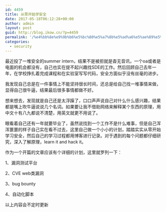 ```yaml
---
id: 4459
title: 从零开始学安全
date: 2017-05-18T06:12:28+00:00
author: admin
layout: post
guid: http://blog.ikow.cn/?p=4459
permalink: '/%e4%bb%8e%e9%9b%b6%e5%bc%80%e5%a7%8b%e5%ad%a6%e5%ae%89%e5%85%a8/'
categories:
  - security
---
```

最近投了一堆安全的summer intern，结果不是被拒就是杳无音讯，一个oa或者是电面的机会都没有，自己也实在提不起兴趣找SDE的工作。然后回顾自己去年一年，在学校挣扎着完成课程和在实验室写写代码，安全方面似乎没有丝毫的进步。

我发现自己总是在一件事情上不能坚持很长时间，还总是给自己找一堆事情来做，显得自己很牛逼，结果最后很多事情都做不好。

想来想去，发现就是自己还是太浮躁了，口口声声说自己对什么什么感兴趣，结果都是嘴上吹牛逼说说几个名词。如果要让我不借助网络来解释某个东西的原理，用中文十有八九都说不清楚，用英文就更不用说了。

眼看着自己还有一年就要毕业了，虽然说找到一个工作不是什么难事，但是自己浑浑噩噩的样子自己实在看不过去，这里自己做一个小小的计划，踏踏实实从零开始学习安全，然后自己的学习过程都用博客进行记录。对于遇到的每个问题都仔细研究，深入了解原理，learn it and hack it。

作为一个开篇的文章应该有个详细的计划，这里就罗列一下：

1、漏洞测试平台

2、CVE web类漏洞

3、bug bounty

4、自动化脚本

以上内容会不定时更新
